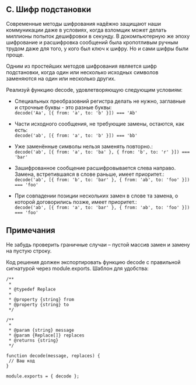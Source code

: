 ## C. Шифр подстановки

Современные методы шифрования надёжно защищают наши коммуникации даже в условиях, когда взломщик может делать миллионы попыток дешифровки в секунду. В докомпьютерную же эпоху шифрование и расшифровка сообщений была кропотливым ручным трудом даже для того, у кого был ключ к шифру. Но и сами шифры были проще.

Одним из простейших методов шифрования является шифр подстановки, когда один или несколько исходных символов заменяются на один или несколько других.

Реализуй функцию decode, удовлетворяющую следующим условиям:

- Специальных преобразовний регистра делать не нужно, заглавные и строчные буквы - это разные буквы:  
  `decode('Aa', [{ from: 'a', to: 'b' }]) === 'Ab'`

- Части исходного сообщения, не требующие замены, остаются, как есть:  
  `decode('ab', [{ from: 'a', to: 'b' }]) === 'bb'`

- Уже заменённые символы нельзя заменять повторно.:  
  `decode('ab', [{ from: 'a', to: 'ba' }, { from: 'b', to: 'r' }]) === 'bar'`

- Зашифрованное сообщение расшифровывается слева направо. Замена, встретившаяся в слове раньше, имеет приоритет.:  
  `decode('ab', [{ from: 'b', to: 'bar' }, { from: 'ab', to: 'foo' }]) === 'foo'`

- При совпадении позиции нескольких замен в слове та замена, о которой договорились позже, имеет приоритет.:  
  `decode('ab', [{ from: 'a', to: 'bar' }, { from: 'ab', to: 'foo' }]) === 'foo'`

## Примечания

Не забудь проверить граничные случаи – пустой массив замен и замену на пустую строку.

Код решения должен экспортировать функцию decode с правильной сигнатурой через module.exports. Шаблон для удобства:

```
/**
 *
 * @typedef Replace
 *
 * @property {string} from
 * @property {string} to
 */

/**
 *
 * @param {string} message
 * @param {Replace[]} replaces
 * @returns {string}
 */

function decode(message, replaces) {
 // Ваш код
}

module.exports = { decode };
```
